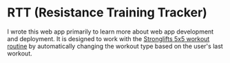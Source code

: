 RTT (Resistance Training Tracker)
=================================

I wrote this web app primarily to learn more about web app development 
and deployment. It is designed to work with the 
[Stronglifts 5x5 workout routine](https://stronglifts.com/5x5/) by 
automatically changing the workout type based on the user's last workout.
